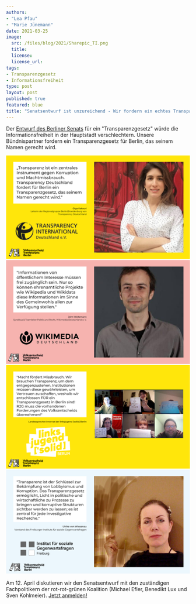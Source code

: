 ```yaml
---
authors:
- "Lea Pfau"
- "Marie Jünemann"
date: 2021-03-25
image:
  src: /files/blog/2021/Sharepic_TI.png
  title:
  license: 
  license_url: 
tags:
- Transparenzgesetz
- Informationsfreiheit
type: post
layout: post
published: true
featured: blue
title: "Senatsentwurf ist unzureichend - Wir fordern ein echtes Transparenzgesetz"
---
```

Der <a href="https://volksentscheid-transparenz.de/blog/2021/03/r%C3%BCckschritt-entwurf-f%C3%BCr-berliner-transparenzgesetz-verschlechtert-informationsfreiheit/">Entwurf des Berliner Senats</a> für ein "Transparenzgesetz" würde die Informationsfreiheit in der Hauptstadt verschlechtern. Unsere Bündnispartner fordern ein Transparenzgesetz für Berlin, das seinem Namen gerecht wird.

<img src="/files/blog/2021/Sharepic_TI.png"/>
<img src="/static/files/blog/2021/Sharepic_Wikimedia.png"/>
<img src="/static/files/blog/2021/Sharepic_solid.png"/>
<img src="/static/files/blog/2021/Sharepic_Institut.png"/>

Am 12. April diskutieren wir den Senatsentwurf mit den zuständigen Fachpolitikern der rot-rot-grünen Koalition (Michael Efler, Benedikt Lux und Sven Kohlmeier). <a href="https://bb.mehr-demokratie.de/news/einzelansicht/berlin-blickt-durch-ein-transparenzgesetzentwurf-berlin/">Jetzt anmelden!</a>

